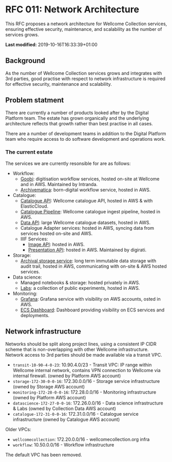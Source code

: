 # RFC 011: Network Architecture

This RFC proposes a network architecture for Wellcome Collection services, ensuring effective security, maintenance, and scalability as the number of services grows.

**Last modified:** 2019-10-16T16:33:39+01:00

## Background

As the number of Wellcome Collection services grows and integrates with 3rd parties, good practise with respect to network infrastructure is required for effective security, maintenance and scalability.

## Problem statment

There are currently a number of products looked after by the Digital Platform team. The estate has grown organically and the underlying architecture reflects that growth rather than best practise in all cases.

There are a number of development teams in addition to the Digital Platform team who require access to do software development and operations work.

### The current estate

The services we are currently resonsible for are as follows:

- Workflow:
  - [Goobi](https://www.intranda.com/en/digiverso/goobi/goobi-overview/): digitisation workflow services, hosted on-site at Wellcome and in AWS. Maintained by Intranda.
  - [Archivematica](https://www.archivematica.org/en/): born-digital workflow service, hosted in AWS.
- Catalogue:
  - [Catalogue API](https://developers.wellcomecollection.org/catalogue): Wellcome catalogue API, hosted in AWS & with ElasticCloud.
  - [Catalogue Pipeline](https://github.com/wellcometrust/platform/tree/master/catalogue_pipeline): Wellcome catalogue ingest pipeline, hosted in AWS.
  - [Data API](https://developers.wellcomecollection.org/datasets): large Wellcome catalogue datasets, hosted in AWS.
  - Catalogue Adapter services: hosted in AWS, syncing data from services hosted on-site and AWS.
  - IIIF Services:
    - [Image API](https://developers.wellcomecollection.org/iiif): hosted in AWS.
    - [Presentation API](https://dlcs.info/): hosted in AWS. Maintained by digirati.
- Storage:
  - [Archival storage service](https://github.com/wellcometrust/platform/tree/master/docs/rfcs/002-archival_storage): long term immutable data storage with audit trail, hosted in AWS, communicating with on-site & AWS hosted services.
- Data science:
  - Managed notebooks & storage: hosted privately in AWS.
  - [Labs](http://labs.wellcomecollection.org/): a collection of public experiments, hosted in AWS.
- Monitoring:
  - [Grafana](https://monitoring.wellcomecollection.org): Grafana service with visibility on AWS accounts, osted in AWS.
  - [ECS Dashboard](https://wellcomecollection-platform-dashboard.s3.amazonaws.com/index.html): Dashboard providing visibility on ECS services and deployments.

## Network infrastructure

Networks should be split along project lines, using a consistent IP CIDR scheme that is non-overlapping with other Wellcome infrastructure. Network access to 3rd parties should be made available via a transit VPC.

- `transit-10-90-4-0-23`: 10.90.4.0/23 - Transit VPC: IP range within Wellcome internal network, contains VPN connection to Wellcome via internal firewall. (owned by Platform AWS account)
- `storage-172-30-0-0-16`: 172.30.0.0/16 - Storage service infrastructure (owned by Storage AWS account)
- `monitoring-172-28-0-0-16`: 172.28.0.0/16 - Monitoring infrastructure (owned by Platform AWS account)
- `datascience-172-27-0-0-16`: 172.26.0.0/16 - Data science infrastructure & Labs (owned by Collection Data AWS account)
- `catalogue-172-31-0-0-16`: 172.31.0.0/16 - Catalogue service infrastructure (owned by Catalogue AWS account)

Older VPCs:
- `wellcomecollection`: 172.20.0.0/16 - wellcomecollection.org infra
- `workflow`: 10.50.0.0/16 - Workflow infrastructure

The default VPC has been removed.

